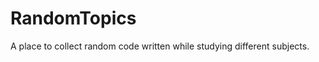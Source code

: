 RandomTopics
============

A place to collect random code written while studying different subjects.
